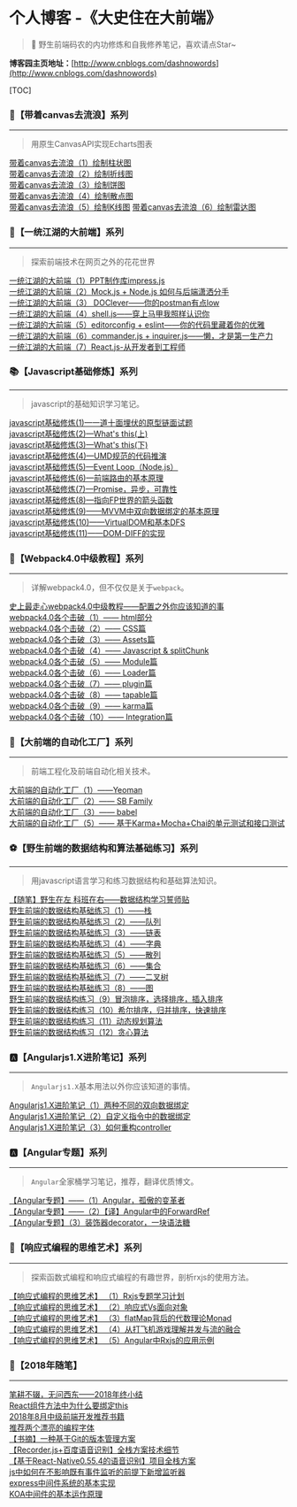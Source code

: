 # 个人博客 -《大史住在大前端》
> 🐳 野生前端码农的内功修炼和自我修养笔记，喜欢请点Star~

**博客园主页地址：**[http://www.cnblogs.com/dashnowords](http://www.cnblogs.com/dashnowords)

[TOC]

### :angel:【带着canvas去流浪】系列

___

>  用原生CanvasAPI实现Echarts图表
   
[带着canvas去流浪（1）绘制柱状图](https://www.cnblogs.com/dashnowords/p/10506921.html)   
[带着canvas去流浪（2）绘制折线图](https://www.cnblogs.com/dashnowords/p/10554552.html)   
[带着canvas去流浪（3）绘制饼图](https://www.cnblogs.com/dashnowords/p/10574646.html)   
[带着canvas去流浪（4）绘制散点图](https://www.cnblogs.com/dashnowords/p/10590032.html)   
[带着canvas去流浪（5）绘制K线图](https://www.cnblogs.com/dashnowords/p/10645679.html)
[带着canvas去流浪（6）绘制雷达图](https://www.cnblogs.com/dashnowords/p/10656750.html)


### :whale:【一统江湖的大前端】系列

___

>  探索前端技术在网页之外的花花世界
   
[一统江湖的大前端（1）PPT制作库impress.js](https://www.cnblogs.com/dashnowords/p/9609301.html)   
[一统江湖的大前端（2）Mock.js + Node.js 如何与后端潇洒分手](https://www.cnblogs.com/dashnowords/p/9632492.html)   
[一统江湖的大前端（3） DOClever——你的postman有点low](https://www.cnblogs.com/dashnowords/p/9609307.html)   
[一统江湖的大前端（4）shell.js——穿上马甲我照样认识你](https://www.cnblogs.com/dashnowords/p/9632493.html)   
[一统江湖的大前端（5）editorconfig + eslint——你的代码里藏着你的优雅](https://www.cnblogs.com/dashnowords/p/9632494.html)   
[一统江湖的大前端（6）commander.js + inquirer.js——懒，才是第一生产力](https://www.cnblogs.com/dashnowords/p/9632495.html)   
[一统江湖的大前端（7）React.js-从开发者到工程师](https://www.cnblogs.com/dashnowords/p/9632496.html)   

### :books:【Javascript基础修炼】系列

___

> javascript的基础知识学习笔记。
   
[javascript基础修炼(1)—一道十面埋伏的原型链面试题](https://www.cnblogs.com/dashnowords/p/9404237.html)   
[javascript基础修炼(2)—What's this(上)](https://www.cnblogs.com/dashnowords/p/9410495.html)   
[javascript基础修炼(3)—What's this(下)](https://www.cnblogs.com/dashnowords/p/9410498.html)   
[javascript基础修炼(4)—UMD规范的代码推演](https://www.cnblogs.com/dashnowords/p/9537315.html)   
[javascript基础修炼(5)—Event Loop（Node.js）](https://www.cnblogs.com/dashnowords/p/9649829.html)   
[javascript基础修炼(6)—前端路由的基本原理](https://www.cnblogs.com/dashnowords/p/9671213.html)   
[javascript基础修炼(7)—Promise，异步，可靠性](https://www.cnblogs.com/dashnowords/p/9709477.html)   
[javascript基础修炼(8)—指向FP世界的箭头函数](https://www.cnblogs.com/dashnowords/p/9807398.html)    
[javascript基础修炼(9)——MVVM中双向数据绑定的基本原理](https://www.cnblogs.com/dashnowords/p/9955460.html)   
[javascript基础修炼(10)——VirtualDOM和基本DFS](https://www.cnblogs.com/dashnowords/p/10030036.html)   
[javascript基础修炼(11)——DOM-DIFF的实现](https://www.cnblogs.com/dashnowords/p/10098152.html)   

### :art:【Webpack4.0中级教程】系列

___

> 详解webpack4.0，但不仅仅是关于`webpack`。
   
[史上最走心webpack4.0中级教程——配置之外你应该知道的事](https://www.cnblogs.com/dashnowords/p/9572755.html)    
[webpack4.0各个击破（1）—— html部分](https://www.cnblogs.com/dashnowords/p/9478777.html)   
[webpack4.0各个击破（2）—— CSS篇](https://www.cnblogs.com/dashnowords/p/9520414.html)   
[webpack4.0各个击破（3）—— Assets篇](https://www.cnblogs.com/dashnowords/p/9545476.html)   
[webpack4.0各个击破（4）—— Javascript & splitChunk](https://www.cnblogs.com/dashnowords/p/9545482.html)   
[webpack4.0各个击破（5）—— Module篇](https://www.cnblogs.com/dashnowords/p/9557366.html)   
[webpack4.0各个击破（6）—— Loader篇](https://www.cnblogs.com/dashnowords/p/9557372.html)   
[webpack4.0各个击破（7）—— plugin篇](https://www.cnblogs.com/dashnowords/p/9572749.html)   
[webpack4.0各个击破（8）—— tapable篇](https://www.cnblogs.com/dashnowords/p/9572750.html)   
[webpack4.0各个击破（9）—— karma篇](https://www.cnblogs.com/dashnowords/p/9572753.html)   
[webpack4.0各个击破（10）—— Integration篇](https://www.cnblogs.com/dashnowords/p/9572754.html)    


### :violin:【大前端的自动化工厂】系列

___

> 前端工程化及前端自动化相关技术。
   
[大前端的自动化工厂（1）——Yeoman](https://www.cnblogs.com/dashnowords/p/9460705.html)   
[大前端的自动化工厂（2）—— SB Family](https://www.cnblogs.com/dashnowords/p/9460722.html)   
[大前端的自动化工厂（3）—— babel](https://www.cnblogs.com/dashnowords/p/9537311.html)   
[大前端的自动化工厂（5）—— 基于Karma+Mocha+Chai的单元测试和接口测试](https://www.cnblogs.com/dashnowords/p/9736491.html)   



### :soccer:【野生前端的数据结构和算法基础练习】系列

___

> 用javascript语言学习和练习数据结构和基础算法知识。
   
[【随笔】野生在左 科班在右——数据结构学习誓师贴](https://www.cnblogs.com/dashnowords/p/9736499.html)   
[野生前端的数据结构基础练习（1）——栈](https://www.cnblogs.com/dashnowords/p/9737665.html)   
[野生前端的数据结构基础练习（2）——队列](https://www.cnblogs.com/dashnowords/p/9739481.html)   
[野生前端的数据结构基础练习（3）——链表](https://www.cnblogs.com/dashnowords/p/9747051.html)   
[野生前端的数据结构基础练习（4）——字典](https://www.cnblogs.com/dashnowords/p/9880013.html)    
[野生前端的数据结构基础练习（5）——散列](https://www.cnblogs.com/dashnowords/p/9893996.html)   
[野生前端的数据结构基础练习（6）——集合](https://www.cnblogs.com/dashnowords/p/9926072.html)   
[野生前端的数据结构基础练习（7）——二叉树](https://www.cnblogs.com/dashnowords/p/9955479.html)   
[野生前端的数据结构基础练习（8）——图](https://www.cnblogs.com/dashnowords/p/10030035.html)   
[野生前端的数据结构练习（9）冒泡排序，选择排序，插入排序](https://www.cnblogs.com/dashnowords/p/10030038.html)   
[野生前端的数据结构练习（10）希尔排序，归并排序，快速排序](https://www.cnblogs.com/dashnowords/p/10041401.html)   
[野生前端的数据结构练习（11）动态规划算法](https://www.cnblogs.com/dashnowords/p/10073292.html)   
[野生前端的数据结构练习（12）贪心算法](https://www.cnblogs.com/dashnowords/p/10073306.html)   



### :a:【Angularjs1.X进阶笔记】系列

___

> `Angularjs1.X`基本用法以外你应该知道的事情。
   
[Angularjs1.X进阶笔记（1）两种不同的双向数据绑定](https://www.cnblogs.com/dashnowords/p/9325775.html)   
[Angularjs1.X进阶笔记（2）自定义指令中的数据绑定](https://www.cnblogs.com/dashnowords/p/9332548.html)   
[Angularjs1.X进阶笔记（3）如何重构controller](https://www.cnblogs.com/dashnowords/p/10125707.html)   


### :a:【Angular专题】系列

___

> `Angular`全家桶学习笔记，推荐，翻译优质博文。
   
[【Angular专题】——（1）Angular，孤傲的变革者](https://www.cnblogs.com/dashnowords/p/10087041.html)   
[【Angular专题】——（2）【译】Angular中的ForwardRef](https://www.cnblogs.com/dashnowords/p/10123696.html)   
[【Angular专题】（3）装饰器decorator，一块语法糖](https://www.cnblogs.com/dashnowords/p/10158537.html)   


### :basketball:【响应式编程的思维艺术】系列

___

> 探索函数式编程和响应式编程的有趣世界，剖析rxjs的使用方法。
   
[【响应式编程的思维艺术】 （1）Rxjs专题学习计划](https://www.cnblogs.com/dashnowords/p/10133782.html)    
[【响应式编程的思维艺术】 （2）响应式Vs面向对象](https://www.cnblogs.com/dashnowords/p/10163367.html)   
[【响应式编程的思维艺术】 （3）flatMap背后的代数理论Monad](https://www.cnblogs.com/dashnowords/p/10176213.html)   
[【响应式编程的思维艺术】 （4）从打飞机游戏理解并发与流的融合](https://www.cnblogs.com/dashnowords/p/10193087.html)   
[【响应式编程的思维艺术】 （5）Angular中Rxjs的应用示例](https://www.cnblogs.com/dashnowords/p/10409224.html)   

### :pencil:【2018年随笔】

___


[笔耕不辍，无问西东——2018年终小结](https://www.cnblogs.com/dashnowords/p/10199126.html)   
[React组件方法中为什么要绑定this](https://www.cnblogs.com/dashnowords/p/9343383.html)   
[2018年8月中级前端开发推荐书籍](https://www.cnblogs.com/dashnowords/p/9373806.html)   
[推荐两个漂亮的编程字体](https://www.cnblogs.com/dashnowords/p/9460695.html)   
[【书摘】一种基于Git的版本管理方案](https://www.cnblogs.com/dashnowords/p/9537300.html)   
[【Recorder.js+百度语音识别】全栈方案技术细节](https://www.cnblogs.com/dashnowords/p/9557355.html)   
[【基于React-Native0.55.4的语音识别】项目全栈方案](https://www.cnblogs.com/dashnowords/p/9841068.html)   
[js中如何在不影响既有事件监听的前提下新增监听器](https://www.cnblogs.com/dashnowords/p/9593946.html)   
[express中间件系统的基本实现](https://www.cnblogs.com/dashnowords/p/9683361.html)   
[KOA中间件的基本运作原理](https://www.cnblogs.com/dashnowords/p/10439605.html)   

